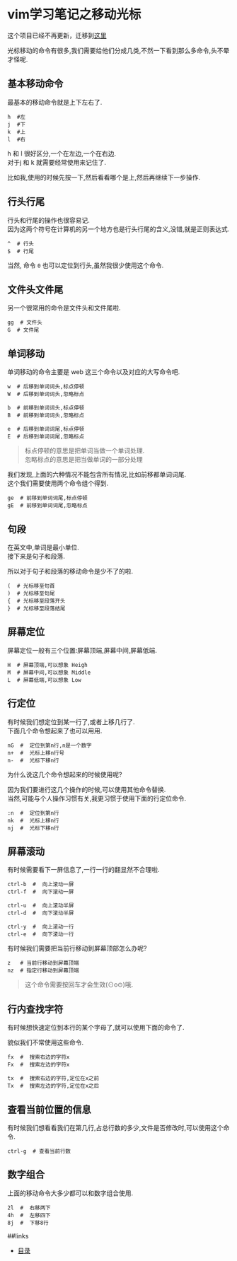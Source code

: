 # vim学习笔记之移动光标


这个项目已经不再更新，迁移到[这里][vim-path]  



光标移动的命令有很多,我们需要给他们分成几类,不然一下看到那么多命令,头不晕才怪呢.  


## 基本移动命令

最基本的移动命令就是上下左右了.

```
h  #左
j  #下
k  #上
l  #右
```

h 和 l 很好区分,一个在左边,一个在右边.  
对于j 和 k 就需要经常使用来记住了.  

比如我,使用的时候先按一下,然后看看哪个是上,然后再继续下一步操作.  


## 行头行尾

行头和行尾的操作也很容易记.  
因为这两个符号在计算机的另一个地方也是行头行尾的含义,没错,就是正则表达式.  

```
^  # 行头
$  # 行尾
```

当然, 命令 `0` 也可以定位到行头,虽然我很少使用这个命令.  

## 文件头文件尾

另一个很常用的命令是文件头和文件尾啦.  

```
gg  # 文件头
G  # 文件尾
```

## 单词移动


单词移动的命令主要是 web 这三个命令以及对应的大写命令吧.  

```
w  # 后移到单词词头,标点停顿
W  # 后移到单词词头,忽略标点

b  # 前移到单词词头,标点停顿
B  # 前移到单词词头,忽略标点

e  # 后移到单词词尾,标点停顿
E  # 后移到单词词尾,忽略标点
```

>  
> 标点停顿的意思是把单词当做一个单词处理.  
> 忽略标点的意思是把当做单词的一部分处理  
>  

我们发现,上面的六种情况不能包含所有情况,比如前移都单词词尾.  
这个我们需要使用两个命令组个得到.  

```
ge  # 前移到单词词尾,标点停顿
gE  # 前移到单词词尾,忽略标点
```



## 句段

在英文中,单词是最小单位.  
接下来是句子和段落.  

所以对于句子和段落的移动命令是少不了的啦.  


```
(  # 光标移至句首
)  # 光标移至句尾
{  # 光标移至段落开头
}  # 光标移至段落结尾
```


## 屏幕定位

屏幕定位一般有三个位置:屏幕顶端,屏幕中间,屏幕低端.  

```
H  # 屏幕顶端,可以想象 Heigh
M  # 屏幕中间,可以想象 Middle
L  # 屏幕低端,可以想象 Low
```

## 行定位

有时候我们想定位到某一行了,或者上移几行了.  
下面几个命令想起来了也可以用用.  

```
nG  #  定位到第n行,n是一个数字
n+  #  光标上移n行号
n-  #  光标下移n行
```

为什么说这几个命令想起来的时候使用呢?  

因为我们要进行这几个操作的时候,可以使用其他命令替换.  
当然,可能与个人操作习惯有关,我更习惯于使用下面的行定位命令.  

```
:n  #  定位到第n行
nk  #  光标上移n行 
nj  #  光标下移n行 
```


## 屏幕滚动

有时候需要看下一屏信息了,一行一行的翻显然不合理啦.  

```
ctrl-b  #  向上滚动一屏 
ctrl-f  #  向下滚动一屏

ctrl-u  #  向上滚动半屏
ctrl-d  #  向下滚动半屏

ctrl-y  #  向上滚动一行
ctrl-e  #  向下滚动一行
```

有时候我们需要把当前行移动到屏幕顶部怎么办呢?  

```
z   # 当前行移动到屏幕顶端
nz  # 指定行移动到屏幕顶端
```

  
>  这个命令需要按回车才会生效(⊙o⊙)哦.  
>  


## 行内查找字符

有时候想快速定位到本行的某个字母了,就可以使用下面的命令了.  

貌似我们不常使用这些命令.  

```
fx  #  搜索右边的字符x
Fx  #  搜索左边的字符x

tx  #  搜索右边的字符,定位在x之前
Tx  #  搜索左边的字符,定位在x之后
```

## 查看当前位置的信息

有时候我们想看看我们在第几行,占总行数的多少,文件是否修改时,可以使用这个命令.  

```
ctrl-g  # 查看当前行数
```


## 数字组合

上面的移动命令大多少都可以和数字组合使用.  

```
2l  #  右移两下
4h  #  左移四下
8j  #  下移8行 
```



##links
   * [目录](readme.md)

[vim-path]: https://github.com/tiankonguse/empty/tree/master/vim

